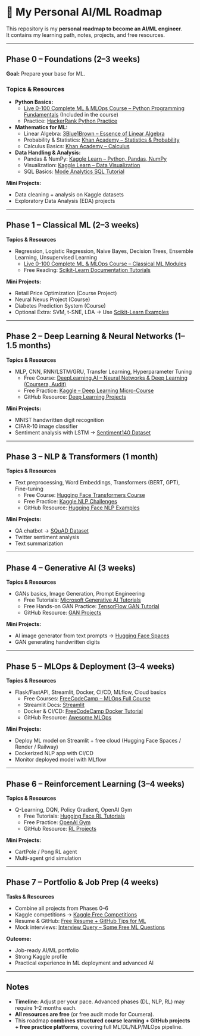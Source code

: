 # 🧠 My Personal AI/ML Roadmap

This repository is my **personal roadmap to become an AI/ML engineer**.  
It contains my learning path, notes, projects, and free resources.

---

## **Phase 0 – Foundations (2–3 weeks)**

**Goal:** Prepare your base for ML.

### Topics & Resources
- **Python Basics:**  
  - [Live 0-100 Complete ML & MLOps Course – Python Programming Fundamentals](#) (Included in the course)  
  - Practice: [HackerRank Python Practice](https://www.hackerrank.com/domains/tutorials/10-days-of-python)  
- **Mathematics for ML:**  
  - Linear Algebra: [3Blue1Brown – Essence of Linear Algebra](https://www.youtube.com/playlist?list=PLZHQObOWTQDPD3MizzM2xVFitgF8hE_ab)  
  - Probability & Statistics: [Khan Academy – Statistics & Probability](https://www.khanacademy.org/math/statistics-probability)  
  - Calculus Basics: [Khan Academy – Calculus](https://www.khanacademy.org/math/calculus-1)  
- **Data Handling & Analysis:**  
  - Pandas & NumPy: [Kaggle Learn – Python, Pandas, NumPy](https://www.kaggle.com/learn/pandas)  
  - Visualization: [Kaggle Learn – Data Visualization](https://www.kaggle.com/learn/data-visualization)  
  - SQL Basics: [Mode Analytics SQL Tutorial](https://mode.com/sql-tutorial/)

**Mini Projects:**  
- Data cleaning + analysis on Kaggle datasets  
- Exploratory Data Analysis (EDA) projects  

---

## **Phase 1 – Classical ML (2–3 weeks)**

**Topics & Resources**
- Regression, Logistic Regression, Naive Bayes, Decision Trees, Ensemble Learning, Unsupervised Learning
  - [Live 0-100 Complete ML & MLOps Course – Classical ML Modules](#)  
  - Free Reading: [Scikit-Learn Documentation Tutorials](https://scikit-learn.org/stable/tutorial/index.html)  

**Mini Projects:**  
- Retail Price Optimization (Course Project)  
- Neural Nexus Project (Course)  
- Diabetes Prediction System (Course)  
- Optional Extra: SVM, t-SNE, LDA → Use [Scikit-Learn Examples](https://scikit-learn.org/stable/auto_examples/index.html)

---

## **Phase 2 – Deep Learning & Neural Networks (1–1.5 months)**

**Topics & Resources**
- MLP, CNN, RNN/LSTM/GRU, Transfer Learning, Hyperparameter Tuning
  - Free Course: [DeepLearning.AI – Neural Networks & Deep Learning (Coursera, Audit)](https://www.coursera.org/learn/neural-networks-deep-learning)  
  - Free Practice: [Kaggle – Deep Learning Micro-Course](https://www.kaggle.com/learn/deep-learning)  
  - GitHub Resource: [Deep Learning Projects](https://github.com/PacktPublishing/Deep-Learning-with-Python-Second-Edition)

**Mini Projects:**  
- MNIST handwritten digit recognition  
- CIFAR-10 image classifier  
- Sentiment analysis with LSTM → [Sentiment140 Dataset](https://www.kaggle.com/datasets/kazanova/sentiment140)  

---

## **Phase 3 – NLP & Transformers (1 month)**

**Topics & Resources**
- Text preprocessing, Word Embeddings, Transformers (BERT, GPT), Fine-tuning
  - Free Course: [Hugging Face Transformers Course](https://huggingface.co/course/chapter1)  
  - Free Practice: [Kaggle NLP Challenges](https://www.kaggle.com/competitions?search=nlp)  
  - GitHub Resource: [Hugging Face NLP Examples](https://github.com/huggingface/transformers/tree/main/examples/pytorch)  

**Mini Projects:**  
- QA chatbot → [SQuAD Dataset](https://www.kaggle.com/datasets/allen-institute-for-ai/CORD-19-research-challenge)  
- Twitter sentiment analysis  
- Text summarization  

---

## **Phase 4 – Generative AI (3 weeks)**

**Topics & Resources**
- GANs basics, Image Generation, Prompt Engineering
  - Free Tutorials: [Microsoft Generative AI Tutorials](https://learn.microsoft.com/en-us/training/generative-ai/)  
  - Free Hands-on GAN Practice: [TensorFlow GAN Tutorial](https://www.tensorflow.org/gan/tutorials)  
  - GitHub Resource: [GAN Projects](https://github.com/eriklindernoren/Keras-GAN)  

**Mini Projects:**  
- AI image generator from text prompts → [Hugging Face Spaces](https://huggingface.co/spaces)  
- GAN generating handwritten digits  

---

## **Phase 5 – MLOps & Deployment (3–4 weeks)**

**Topics & Resources**
- Flask/FastAPI, Streamlit, Docker, CI/CD, MLflow, Cloud basics
  - Free Courses: [FreeCodeCamp – MLOps Full Course](https://www.youtube.com/watch?v=2RRGI3SRwiI)  
  - Streamlit Docs: [Streamlit](https://docs.streamlit.io/)  
  - Docker & CI/CD: [FreeCodeCamp Docker Tutorial](https://www.youtube.com/watch?v=fqMOX6JJhGo)  
  - GitHub Resource: [Awesome MLOps](https://github.com/visenger/awesome-mlops)  

**Mini Projects:**  
- Deploy ML model on Streamlit + free cloud (Hugging Face Spaces / Render / Railway)  
- Dockerized NLP app with CI/CD  
- Monitor deployed model with MLflow  

---

## **Phase 6 – Reinforcement Learning (3–4 weeks)**

**Topics & Resources**
- Q-Learning, DQN, Policy Gradient, OpenAI Gym
  - Free Tutorials: [Hugging Face RL Tutorials](https://huggingface.co/docs/transformers/rl)  
  - Free Practice: [OpenAI Gym](https://gym.openai.com/)  
  - GitHub Resource: [RL Projects](https://github.com/dennybritz/reinforcement-learning)  

**Mini Projects:**  
- CartPole / Pong RL agent  
- Multi-agent grid simulation  

---

## **Phase 7 – Portfolio & Job Prep (4 weeks)**

**Tasks & Resources**
- Combine all projects from Phases 0–6  
- Kaggle competitions → [Kaggle Free Competitions](https://www.kaggle.com/competitions)  
- Resume & GitHub: [Free Resume + GitHub Tips for ML](https://www.kaggle.com/learn/intro-to-programming)  
- Mock interviews: [Interview Query – Some Free ML Questions](https://www.interviewquery.com/)  

**Outcome:**  
- Job-ready AI/ML portfolio  
- Strong Kaggle profile  
- Practical experience in ML deployment and advanced AI  

---

## Notes

- **Timeline:** Adjust per your pace. Advanced phases (DL, NLP, RL) may require 1–2 months each.  
- **All resources are free** (or free audit mode for Coursera).  
- This roadmap **combines structured course learning + GitHub projects + free practice platforms**, covering full ML/DL/NLP/MLOps pipeline.  

